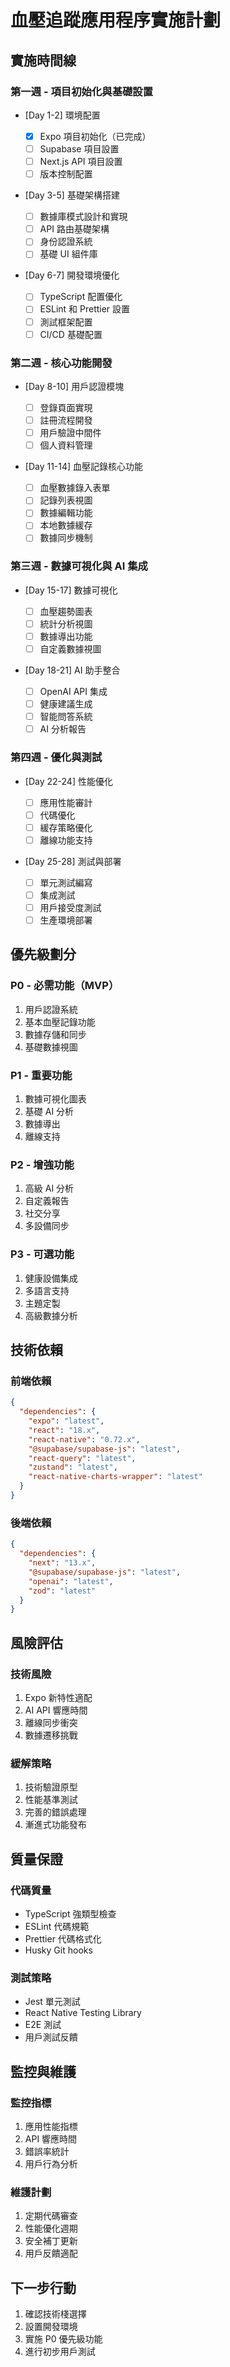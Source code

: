# 血壓追蹤應用程序實施計劃

## 實施時間線

### 第一週 - 項目初始化與基礎設置

- [Day 1-2] 環境配置

  - [x] Expo 項目初始化（已完成）
  - [ ] Supabase 項目設置
  - [ ] Next.js API 項目設置
  - [ ] 版本控制配置

- [Day 3-5] 基礎架構搭建

  - [ ] 數據庫模式設計和實現
  - [ ] API 路由基礎架構
  - [ ] 身份認證系統
  - [ ] 基礎 UI 組件庫

- [Day 6-7] 開發環境優化
  - [ ] TypeScript 配置優化
  - [ ] ESLint 和 Prettier 設置
  - [ ] 測試框架配置
  - [ ] CI/CD 基礎配置

### 第二週 - 核心功能開發

- [Day 8-10] 用戶認證模塊

  - [ ] 登錄頁面實現
  - [ ] 註冊流程開發
  - [ ] 用戶驗證中間件
  - [ ] 個人資料管理

- [Day 11-14] 血壓記錄核心功能
  - [ ] 血壓數據錄入表單
  - [ ] 記錄列表視圖
  - [ ] 數據編輯功能
  - [ ] 本地數據緩存
  - [ ] 數據同步機制

### 第三週 - 數據可視化與 AI 集成

- [Day 15-17] 數據可視化

  - [ ] 血壓趨勢圖表
  - [ ] 統計分析視圖
  - [ ] 數據導出功能
  - [ ] 自定義數據視圖

- [Day 18-21] AI 助手整合
  - [ ] OpenAI API 集成
  - [ ] 健康建議生成
  - [ ] 智能問答系統
  - [ ] AI 分析報告

### 第四週 - 優化與測試

- [Day 22-24] 性能優化

  - [ ] 應用性能審計
  - [ ] 代碼優化
  - [ ] 緩存策略優化
  - [ ] 離線功能支持

- [Day 25-28] 測試與部署
  - [ ] 單元測試編寫
  - [ ] 集成測試
  - [ ] 用戶接受度測試
  - [ ] 生產環境部署

## 優先級劃分

### P0 - 必需功能（MVP）

1. 用戶認證系統
2. 基本血壓記錄功能
3. 數據存儲和同步
4. 基礎數據視圖

### P1 - 重要功能

1. 數據可視化圖表
2. 基礎 AI 分析
3. 數據導出
4. 離線支持

### P2 - 增強功能

1. 高級 AI 分析
2. 自定義報告
3. 社交分享
4. 多設備同步

### P3 - 可選功能

1. 健康設備集成
2. 多語言支持
3. 主題定製
4. 高級數據分析

## 技術依賴

### 前端依賴

```json
{
  "dependencies": {
    "expo": "latest",
    "react": "18.x",
    "react-native": "0.72.x",
    "@supabase/supabase-js": "latest",
    "react-query": "latest",
    "zustand": "latest",
    "react-native-charts-wrapper": "latest"
  }
}
```

### 後端依賴

```json
{
  "dependencies": {
    "next": "13.x",
    "@supabase/supabase-js": "latest",
    "openai": "latest",
    "zod": "latest"
  }
}
```

## 風險評估

### 技術風險

1. Expo 新特性適配
2. AI API 響應時間
3. 離線同步衝突
4. 數據遷移挑戰

### 緩解策略

1. 技術驗證原型
2. 性能基準測試
3. 完善的錯誤處理
4. 漸進式功能發布

## 質量保證

### 代碼質量

- TypeScript 強類型檢查
- ESLint 代碼規範
- Prettier 代碼格式化
- Husky Git hooks

### 測試策略

- Jest 單元測試
- React Native Testing Library
- E2E 測試
- 用戶測試反饋

## 監控與維護

### 監控指標

1. 應用性能指標
2. API 響應時間
3. 錯誤率統計
4. 用戶行為分析

### 維護計劃

1. 定期代碼審查
2. 性能優化週期
3. 安全補丁更新
4. 用戶反饋適配

## 下一步行動

1. 確認技術棧選擇
2. 設置開發環境
3. 實施 P0 優先級功能
4. 進行初步用戶測試
